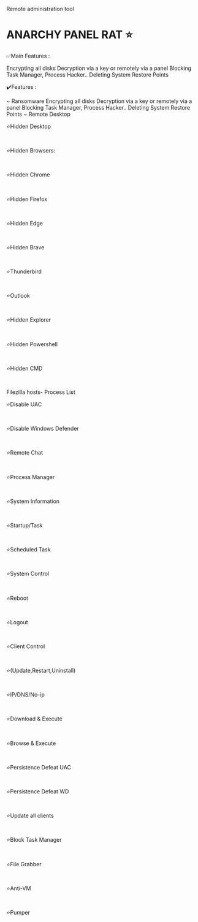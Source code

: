 
Remote administration tool 


# ANARCHY PANEL RAT ⭐️
 
✅Main Features :

Encrypting all disks
Decryption via a key or remotely via a panel
Blocking Task Manager, Process Hacker..
Deleting System Restore Points

✔️Features :

~ Ransomware
Encrypting all disks
Decryption via a key or remotely via a panel
Blocking Task Manager, Process Hacker..
Deleting System Restore Points
~ Remote Desktop

⭐️Hidden Desktop 
#
⭐️Hidden Browsers:
#

⭐️Hidden Chrome
#
⭐️Hidden Firefox
#
⭐️Hidden Edge 
#
⭐️Hidden Brave 
#
⭐️Thunderbird 
#
⭐️Outlook 
#
⭐️Hidden Explorer 
#
⭐️Hidden Powershell 
#
⭐️Hidden CMD
#

 Filezilla hosts-
Process List

⭐️Disable UAC 
#
⭐️Disable Windows Defender 
#
⭐️Remote Chat 
#
⭐️Process Manager 
#
⭐️System Information 
#

⭐️Startup/Task 
#

⭐️Scheduled Task 
#

⭐️System Control 
#

⭐️Reboot 
#
⭐️Logout 
#

⭐️Client Control 
#
⭐️(Update,Restart,Uninstall) 
#

⭐️IP/DNS/No-ip 
#

⭐️Download & Execute 
#

⭐️Browse & Execute 
#
⭐️Persistence Defeat UAC 
#

⭐️Persistence Defeat WD 
#
⭐️Update all clients 
#
⭐️Block Task Manager 
#

⭐️File Grabber 
#

⭐️Anti-VM 
#
⭐️Pumper 
 
